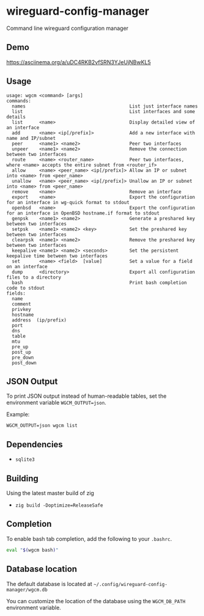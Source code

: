 # wireguard-config-manager
Command line wireguard configuration manager

## Demo

https://asciinema.org/a/uDC4RKB2vfSRN3YJeUjNBwKL5

## Usage
```
usage: wgcm <command> [args]
commands:
  names                                      List just interface names
  list                                       List interfaces and some details
  list      <name>                           Display detailed view of an interface
  add       <name> <ip[/prefix]>             Add a new interface with name and IP/subnet
  peer      <name1> <name2>                  Peer two interfaces
  unpeer    <name1> <name2>                  Remove the connection between two interfaces
  route     <name> <router_name>             Peer two interfaces, where <name> accepts the entire subnet from <router_if>
  allow     <name> <peer_name> <ip[/prefix]> Allow an IP or subnet into <name> from <peer_name>
  unallow   <name> <peer_name> <ip[/prefix]> Unallow an IP or subnet into <name> from <peer_name>
  remove    <name>                           Remove an interface
  export    <name>                           Export the configuration for an interface in wg-quick format to stdout
  openbsd   <name>                           Export the configuration for an interface in OpenBSD hostname.if format to stdout
  genpsk    <name1> <name2>                  Generate a preshared key between two interfaces
  setpsk    <name1> <name2> <key>            Set the preshared key between two interfaces
  clearpsk  <name1> <name2>                  Remove the preshared key between two interfaces
  keepalive <name1> <name2> <seconds>        Set the persistent keepalive time between two interfaces
  set       <name> <field>  [value]          Set a value for a field on an interface
  dump      <directory>                      Export all configuration files to a directory
  bash                                       Print bash completion code to stdout
fields:
  name
  comment
  privkey
  hostname
  address  (ip/prefix)
  port
  dns
  table
  mtu
  pre_up
  post_up
  pre_down
  post_down
```

## JSON Output

To print JSON output instead of human-readable tables, set the environment variable `WGCM_OUTPUT=json`.

Example:
```zig
WGCM_OUTPUT=json wgcm list
```

## Dependencies

- `sqlite3`

## Building

Using the latest master build of zig
- `zig build -Doptimize=ReleaseSafe`

## Completion

To enable bash tab completion, add the following to your `.bashrc`.

```bash
eval "$(wgcm bash)"
```

## Database location

The default database is located at `~/.config/wireguard-config-manager/wgcm.db`

You can customize the location of the database using the `WGCM_DB_PATH` environment variable.
